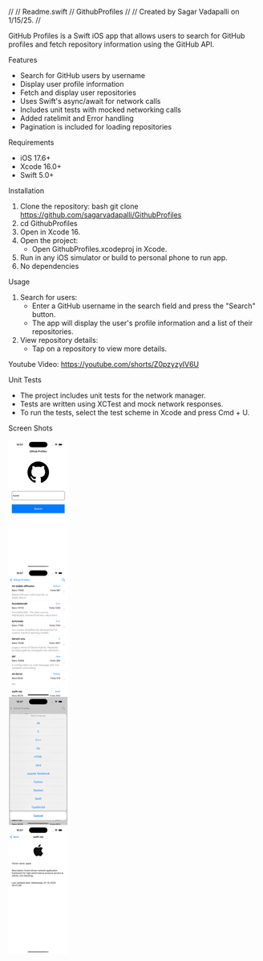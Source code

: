 //
//  Readme.swift
//  GithubProfiles
//
//  Created by Sagar Vadapalli on 1/15/25.
//

GitHub Profiles is a Swift iOS app that allows users to search for GitHub profiles and fetch repository information using the GitHub API.

Features
* Search for GitHub users by username
* Display user profile information
* Fetch and display user repositories
* Uses Swift's async/await for network calls
* Includes unit tests with mocked networking calls
* Added ratelimit and Error handling
* Pagination is included for loading repositories

Requirements
* iOS 17.6+
* Xcode 16.0+
* Swift 5.0+

Installation
1. Clone the repository: bash git clone https://github.com/sagarvadapalli/GithubProfiles
2. cd GithubProfiles
3. Open in Xcode 16.
4. Open the project:
    * Open GithubProfiles.xcodeproj in Xcode.
5. Run in any iOS simulator or build to personal phone to run app.
6. No dependencies


Usage
1. Search for users:
    * Enter a GitHub username in the search field and press the "Search" button.
    * The app will display the user's profile information and a list of their repositories.
2. View repository details:
    * Tap on a repository to view more details.

Youtube Video:
https://youtube.com/shorts/Z0pzyzyIV6U

Unit Tests
* The project includes unit tests for the network manager.
* Tests are written using XCTest and mock network responses.
* To run the tests, select the test scheme in Xcode and press Cmd + U.

Screen Shots

![image alt](https://github.com/sagarvadapalli/GithubProfiles/blob/a454c9f3b5a12cce20e40d88d02e9fb6f619ef31/Screenshots.jpg)
